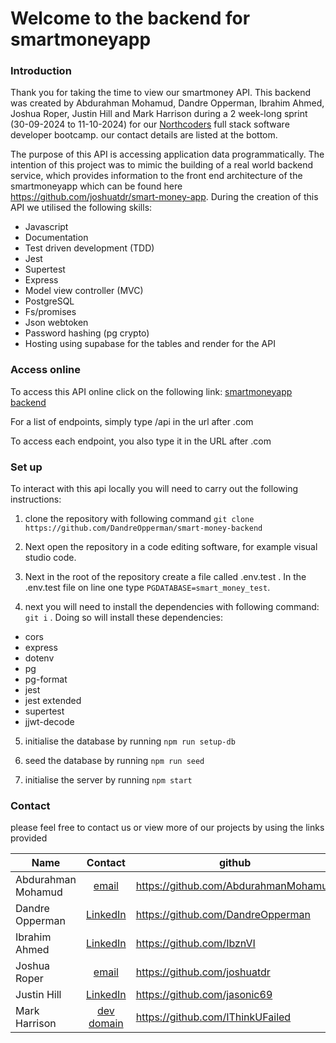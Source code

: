 # Welcome to the backend for smartmoneyapp

### Introduction

Thank you for taking the time to view our smartmoney API. This backend was created by Abdurahman Mohamud, Dandre Opperman, Ibrahim Ahmed, Joshua Roper, Justin Hill and Mark Harrison during a 2 week-long sprint (30-09-2024 to 11-10-2024) for our [Northcoders](https://northcoders.com) full stack software developer bootcamp.
our contact details are listed at the bottom.

The purpose of this API is accessing application data programmatically. The intention of this project was to mimic the building of a real world backend service, which provides information to the front end architecture of the smartmoneyapp which can be found here https://github.com/joshuatdr/smart-money-app. During the creation of this API we utilised the following skills:

- Javascript
- Documentation
- Test driven development (TDD)
- Jest
- Supertest
- Express
- Model view controller (MVC)
- PostgreSQL
- Fs/promises
- Json webtoken
- Password hashing (pg crypto)
- Hosting using supabase for the tables and render for the API

### Access online

To access this API online click on the following link: [smartmoneyapp backend](https://smart-money-backend.onrender.com)

For a list of endpoints, simply type /api in the url after .com

To access each endpoint, you also type it in the URL after .com

### Set up

To interact with this api locally you will need to carry out the following instructions:

1. clone the repository with following command `git clone https://github.com/DandreOpperman/smart-money-backend`

2. Next open the repository in a code editing software, for example visual studio code.

3. Next in the root of the repository create a file called .env.test . In the .env.test file on line one type `PGDATABASE=smart_money_test`.

4. next you will need to install the dependencies with following command: `git i` . Doing so will install these dependencies:

- cors
- express
- dotenv
- pg
- pg-format
- jest
- jest extended
- supertest
- jjwt-decode

5. initialise the database by running `npm run setup-db`

6. seed the database by running `npm run seed`

7. initialise the server by running `npm start`

### Contact

please feel free to contact us or view more of our projects by using the links provided

| Name               |                         Contact                          | github                               |
| ------------------ | :------------------------------------------------------: | ------------------------------------ |
| Abdurahman Mohamud |              [email](Abdi_mo4@outlook.com)               | https://github.com/AbdurahmanMohamud |
| Dandre Opperman    | [LinkedIn](https://www.linkedin.com/in/dandre-opperman/) | https://github.com/DandreOpperman    |
| Ibrahim Ahmed      | [LinkedIn](https://www.linkedin.com/in/ibrahim-ahmed8/)  | https://github.com/IbznVI            |
| Joshua Roper       |            [email](joshuaroper513@gmail.com)             | https://github.com/joshuatdr         |
| Justin Hill        | [LinkedIn](https://www.linkedin.com/in/justinhill1976/)  | https://github.com/jasonic69         |
| Mark Harrison      |               [dev domain](me@ufailed.dev)               | https://github.com/IThinkUFailed     |
